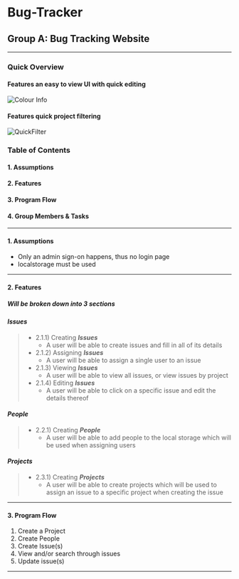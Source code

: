 # Bug-Tracker
## Group A: Bug Tracking Website
---

### Quick Overview

#### Features an easy to view UI with quick editing
![Colour Info](https://user-images.githubusercontent.com/37045243/225098821-780bcf06-cf22-4558-8321-0ea0a38cead4.gif)

#### Features quick project filtering
![QuickFilter](https://user-images.githubusercontent.com/37045243/225099084-17e1a9f3-fcb7-446b-9bae-4e0671c71e69.gif)


### Table of Contents
#### 1. Assumptions
#### 2. Features
#### 3. Program Flow
#### 4. Group Members & Tasks
---
#### 1. Assumptions
+ Only an admin sign-on happens, thus no login page
+ localstorage must be used

---
#### 2. Features
##### Will be broken down into 3 sections
#### **_Issues_**
>+  2.1.1) Creating **_Issues_**
>    *  A user will be able to create issues and fill in all of its details 
>+  2.1.2) Assigning **_Issues_**
>    * A user will be able to assign a single user to an issue
>+  2.1.3) Viewing **_Issues_**
>    * A user will be able to view all issues, or view issues by project
>+  2.1.4) Editing **_Issues_**
>    * A user will be able to click on a specific issue and edit the details thereof
#### **_People_**
>+ 2.2.1) Creating **_People_**
>   * A user will be able to add people to the local storage which will be used when assigning users
#### **_Projects_**
>+ 2.3.1) Creating **_Projects_**
>   * A user will be able to create projects which will be used to assign an issue to a specific project when creating the issue
---
#### 3. Program Flow
1. Create a Project
2. Create People
3. Create Issue(s)
4. View and/or search through issues
5. Update issue(s)
---
